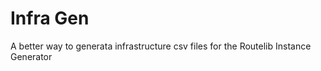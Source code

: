 # Infra Gen  

A better way to generata infrastructure csv files for the Routelib Instance Generator 
